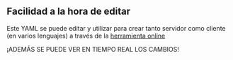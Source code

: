##  Facilidad a la hora de editar

Este YAML se puede editar y utilizar para crear tanto servidor como cliente (en varios lenguajes) a través de la [herramienta online](http://editor.swagger.io/)

¡ADEMÁS SE PUEDE VER EN TIEMPO REAL LOS CAMBIOS!<!-- .element: class="fragment" -->	